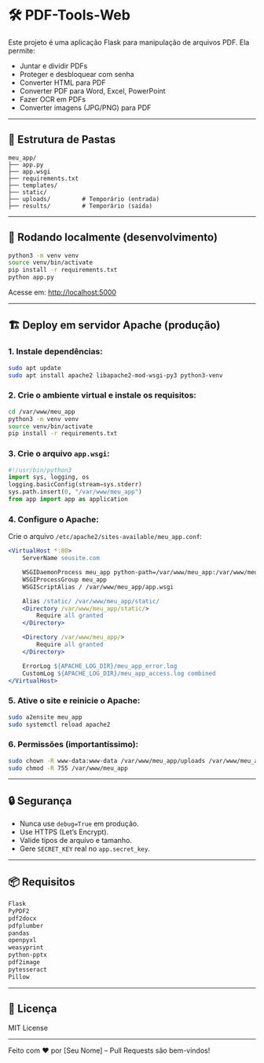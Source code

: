 # 🛠️ PDF-Tools-Web

Este projeto é uma aplicação Flask para manipulação de arquivos PDF. Ela permite:

- Juntar e dividir PDFs
- Proteger e desbloquear com senha
- Converter HTML para PDF
- Converter PDF para Word, Excel, PowerPoint
- Fazer OCR em PDFs
- Converter imagens (JPG/PNG) para PDF

---

## 📁 Estrutura de Pastas

```
meu_app/
├── app.py
├── app.wsgi
├── requirements.txt
├── templates/
├── static/
├── uploads/         # Temporário (entrada)
├── results/         # Temporário (saída)
```

---

## 🚀 Rodando localmente (desenvolvimento)

```bash
python3 -m venv venv
source venv/bin/activate
pip install -r requirements.txt
python app.py
```

Acesse em: [http://localhost:5000](http://localhost:5000)

---

## 🏗️ Deploy em servidor Apache (produção)

### 1. Instale dependências:

```bash
sudo apt update
sudo apt install apache2 libapache2-mod-wsgi-py3 python3-venv
```

### 2. Crie o ambiente virtual e instale os requisitos:

```bash
cd /var/www/meu_app
python3 -m venv venv
source venv/bin/activate
pip install -r requirements.txt
```

### 3. Crie o arquivo `app.wsgi`:

```python
#!/usr/bin/python3
import sys, logging, os
logging.basicConfig(stream=sys.stderr)
sys.path.insert(0, "/var/www/meu_app")
from app import app as application
```

### 4. Configure o Apache:

Crie o arquivo `/etc/apache2/sites-available/meu_app.conf`:

```apache
<VirtualHost *:80>
    ServerName seusite.com

    WSGIDaemonProcess meu_app python-path=/var/www/meu_app:/var/www/meu_app/venv/lib/python3.10/site-packages
    WSGIProcessGroup meu_app
    WSGIScriptAlias / /var/www/meu_app/app.wsgi

    Alias /static/ /var/www/meu_app/static/
    <Directory /var/www/meu_app/static/>
        Require all granted
    </Directory>

    <Directory /var/www/meu_app/>
        Require all granted
    </Directory>

    ErrorLog ${APACHE_LOG_DIR}/meu_app_error.log
    CustomLog ${APACHE_LOG_DIR}/meu_app_access.log combined
</VirtualHost>
```

### 5. Ative o site e reinicie o Apache:

```bash
sudo a2ensite meu_app
sudo systemctl reload apache2
```

### 6. Permissões (importantíssimo):

```bash
sudo chown -R www-data:www-data /var/www/meu_app/uploads /var/www/meu_app/results
sudo chmod -R 755 /var/www/meu_app
```

---

## 🔒 Segurança

- Nunca use `debug=True` em produção.
- Use HTTPS (Let’s Encrypt).
- Valide tipos de arquivo e tamanho.
- Gere `SECRET_KEY` real no `app.secret_key`.

---

## 📦 Requisitos

```txt
Flask
PyPDF2
pdf2docx
pdfplumber
pandas
openpyxl
weasyprint
python-pptx
pdf2image
pytesseract
Pillow
```

---

## 🧾 Licença

MIT License

---

Feito com ❤️ por [Seu Nome] – Pull Requests são bem-vindos!
